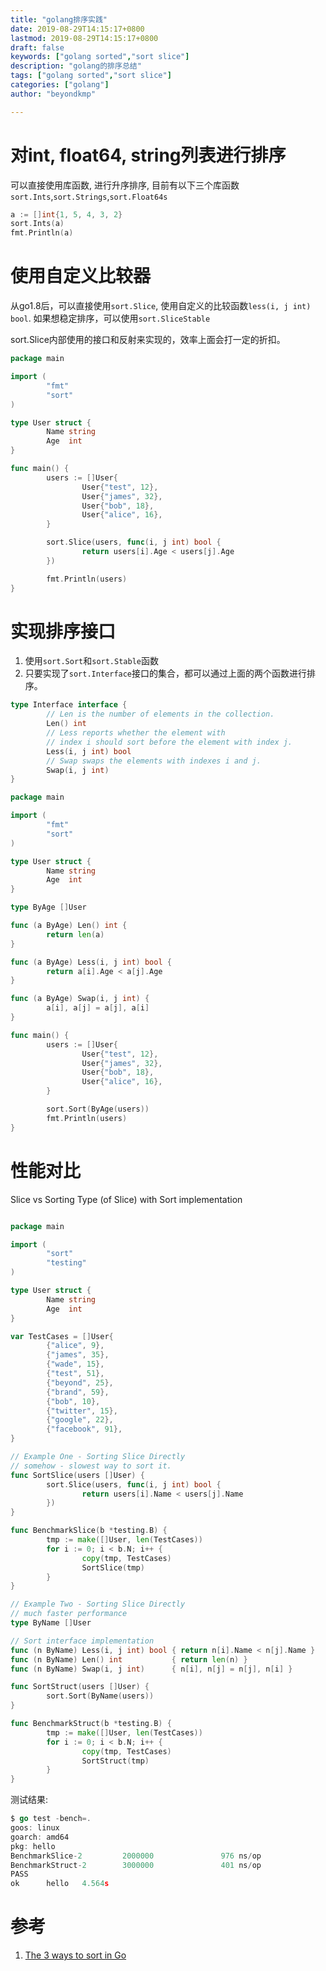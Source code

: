 ```yaml
---
title: "golang排序实践"
date: 2019-08-29T14:15:17+0800
lastmod: 2019-08-29T14:15:17+0800
draft: false
keywords: ["golang sorted","sort slice"]
description: "golang的排序总结"
tags: ["golang sorted","sort slice"]
categories: ["golang"]
author: "beyondkmp"

---
```


# 对int, float64, string列表进行排序

可以直接使用库函数, 进行升序排序, 目前有以下三个库函数`sort.Ints`,`sort.Strings`,`sort.Float64s`

```go
a := []int{1, 5, 4, 3, 2}
sort.Ints(a)
fmt.Println(a)
```
<!--more-->

# 使用自定义比较器

从go1.8后，可以直接使用`sort.Slice`, 使用自定义的比较函数`less(i, j int) bool`. 如果想稳定排序，可以使用`sort.SliceStable`

sort.Slice内部使用的接口和反射来实现的，效率上面会打一定的折扣。

```go
package main

import (
        "fmt"
        "sort"
)

type User struct {
        Name string
        Age  int
}

func main() {
        users := []User{
                User{"test", 12},
                User{"james", 32},
                User{"bob", 18},
                User{"alice", 16},
        }

        sort.Slice(users, func(i, j int) bool {
                return users[i].Age < users[j].Age
        })

        fmt.Println(users)
}
```

# 实现排序接口

1. 使用`sort.Sort`和`sort.Stable`函数
2. 只要实现了`sort.Interface`接口的集合，都可以通过上面的两个函数进行排序。

```go
type Interface interface {
        // Len is the number of elements in the collection.
        Len() int
        // Less reports whether the element with
        // index i should sort before the element with index j.
        Less(i, j int) bool
        // Swap swaps the elements with indexes i and j.
        Swap(i, j int)
}
```

```go
package main

import (
        "fmt"
        "sort"
)

type User struct {
        Name string
        Age  int
}

type ByAge []User

func (a ByAge) Len() int {
        return len(a)
}

func (a ByAge) Less(i, j int) bool {
        return a[i].Age < a[j].Age
}

func (a ByAge) Swap(i, j int) {
        a[i], a[j] = a[j], a[i]
}

func main() {
        users := []User{
                User{"test", 12},
                User{"james", 32},
                User{"bob", 18},
                User{"alice", 16},
        }

        sort.Sort(ByAge(users))
        fmt.Println(users)
}
```

# 性能对比

Slice vs Sorting Type (of Slice) with Sort implementation

```go

package main

import (
        "sort"
        "testing"
)

type User struct {
        Name string
        Age  int
}

var TestCases = []User{
        {"alice", 9},
        {"james", 35},
        {"wade", 15},
        {"test", 51},
        {"beyond", 25},
        {"brand", 59},
        {"bob", 10},
        {"twitter", 15},
        {"google", 22},
        {"facebook", 91},
}

// Example One - Sorting Slice Directly
// somehow - slowest way to sort it.
func SortSlice(users []User) {
        sort.Slice(users, func(i, j int) bool {
                return users[i].Name < users[j].Name
        })
}

func BenchmarkSlice(b *testing.B) {
        tmp := make([]User, len(TestCases))
        for i := 0; i < b.N; i++ {
                copy(tmp, TestCases)
                SortSlice(tmp)
        }
}

// Example Two - Sorting Slice Directly
// much faster performance
type ByName []User

// Sort interface implementation
func (n ByName) Less(i, j int) bool { return n[i].Name < n[j].Name }
func (n ByName) Len() int           { return len(n) }
func (n ByName) Swap(i, j int)      { n[i], n[j] = n[j], n[i] }

func SortStruct(users []User) {
        sort.Sort(ByName(users))
}

func BenchmarkStruct(b *testing.B) {
        tmp := make([]User, len(TestCases))
        for i := 0; i < b.N; i++ {
                copy(tmp, TestCases)
                SortStruct(tmp)
        }
}
```

测试结果:

```go
$ go test -bench=.
goos: linux
goarch: amd64
pkg: hello
BenchmarkSlice-2         2000000               976 ns/op
BenchmarkStruct-2        3000000               401 ns/op
PASS
ok      hello   4.564s
```

# 参考
1. [The 3 ways to sort in Go](https://yourbasic.org/golang/how-to-sort-in-go/)

